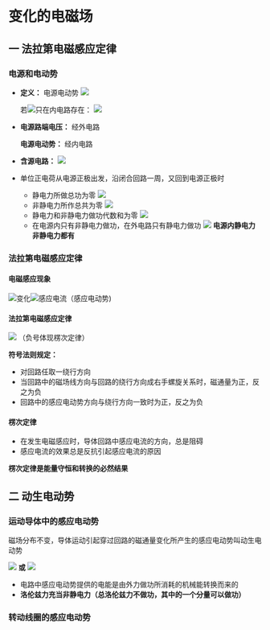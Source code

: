 # 变化的电磁场

## 一 法拉第电磁感应定律

### 电源和电动势

* **定义：** 电源电动势 ![](http://latex.codecogs.com/svg.latex?\varepsilon=\oint_L\vec{E_k}\cdot{d}\vec{l})

  若![](http://latex.codecogs.com/svg.latex?{E_k})只在内电路存在： ![](http://latex.codecogs.com/svg.latex?\varepsilon=\int_-^+\vec{E_k}\cdot{d}\vec{l})

* **电源路端电压：** 经外电路 

  **电源电动势：** 经内电路

* **含源电路：** ![](http://latex.codecogs.com/svg.latex?\sum{\varepsilon_i}=\sum{I_iR_i}) 
* 单位正电荷从电源正极出发，沿闭合回路一周，又回到电源正极时
  * 静电力所做总功为零 ![](http://latex.codecogs.com/svg.latex?\surd)
  * 非静电力所作总共为零 ![](http://latex.codecogs.com/svg.latex?\times)
  * 静电力和非静电力做功代数和为零 ![](http://latex.codecogs.com/svg.latex?\times)
  * 在电源内只有非静电力做功，在外电路只有静电力做功 ![](http://latex.codecogs.com/svg.latex?\times) **电源内静电力非静电力都有**

### 法拉第电磁感应定律

#### 电磁感应现象

![](http://latex.codecogs.com/svg.latex?\varphi_m)变化![](http://latex.codecogs.com/svg.latex?\longrightarrow)感应电流（感应电动势)

#### 法拉第电磁感应定律

![](http://latex.codecogs.com/svg.latex?\varepsilon=-\frac{d\varphi_m}{dt}) （负号体现楞次定律）

**符号法则规定：**

* 对回路任取一绕行方向
* 当回路中的磁场线方向与回路的绕行方向成右手螺旋关系时，磁通量为正，反之为负
* 回路中的感应电动势方向与绕行方向一致时为正，反之为负

#### 楞次定律

* 在发生电磁感应时，导体回路中感应电流的方向，总是阻碍
* 感应电流的效果总是反抗引起感应电流的原因

**楞次定律是能量守恒和转换的必然结果**

## 二 动生电动势

### 运动导体中的感应电动势

磁场分布不变，导体运动引起穿过回路的磁通量变化所产生的感应电动势叫动生电动势

![](http://latex.codecogs.com/svg.latex?\varepsilon=\int^+_-\vec{E_k}\cdot{d}\vec{l}=\int^+_-(\vec{v}\times\vec{B})\cdot{d}\vec{l}) **或** ![](http://latex.codecogs.com/svg.latex?\varepsilon=\oint_L(\vec{v}\times\vec{B})\cdot{d}\vec{l})

* 电路中感应电动势提供的电能是由外力做功所消耗的机械能转换而来的
* **洛伦兹力充当非静电力（总洛伦兹力不做功，其中的一个分量可以做功）**

### 转动线圈的感应电动势
